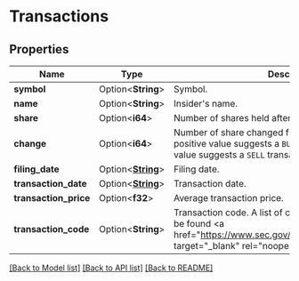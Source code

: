 # Transactions

## Properties

Name | Type | Description | Notes
------------ | ------------- | ------------- | -------------
**symbol** | Option<**String**> | Symbol. | [optional]
**name** | Option<**String**> | Insider's name. | [optional]
**share** | Option<**i64**> | Number of shares held after the transaction. | [optional]
**change** | Option<**i64**> | Number of share changed from the last period. A positive value suggests a <code>BUY</code> transaction. A negative value suggests a <code>SELL</code> transaction. | [optional]
**filing_date** | Option<[**String**](string.md)> | Filing date. | [optional]
**transaction_date** | Option<[**String**](string.md)> | Transaction date. | [optional]
**transaction_price** | Option<**f32**> | Average transaction price. | [optional]
**transaction_code** | Option<**String**> | Transaction code. A list of codes and their meanings can be found <a href=\"https://www.sec.gov/about/forms/form4data.pdf\" target=\"_blank\" rel=\"noopener\">here</a>. | [optional]

[[Back to Model list]](../README.md#documentation-for-models) [[Back to API list]](../README.md#documentation-for-api-endpoints) [[Back to README]](../README.md)


